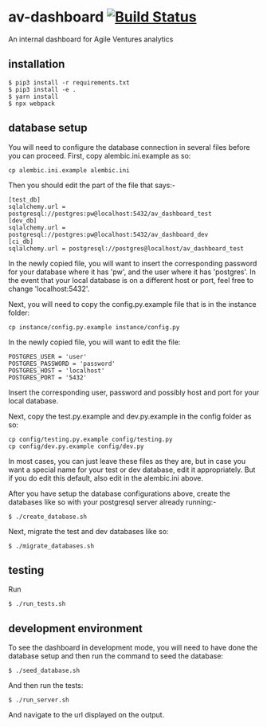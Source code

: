 # av-dashboard    [![Build Status](https://travis-ci.org/AgileVentures/av-dashboard.svg?branch=master)](https://travis-ci.org/AgileVentures/av-dashboard)
An internal dashboard for Agile Ventures analytics

## installation

```
$ pip3 install -r requirements.txt
$ pip3 install -e .
$ yarn install
$ npx webpack
```

## database setup

You will need to configure the database connection in several files before you can proceed.
First, copy alembic.ini.example as so:

```
cp alembic.ini.example alembic.ini
```

Then you should edit the part of the file that says:-

```
[test_db]
sqlalchemy.url = postgresql://postgres:pw@localhost:5432/av_dashboard_test
[dev_db]
sqlalchemy.url = postgresql://postgres:pw@localhost:5432/av_dashboard_dev
[ci_db]
sqlalchemy.url = postgresql://postgres@localhost/av_dashboard_test
```

In the newly copied file, you will want to insert the corresponding password for your database where it has 'pw', and the user where it has 'postgres'.
In the event that your local database is on a different host or port, feel free to change 'localhost:5432'.

Next, you will need to copy the config.py.example file that is in the instance folder:

```
cp instance/config.py.example instance/config.py
```

In the newly copied file, you will want to edit the file:

```
POSTGRES_USER = 'user'
POSTGRES_PASSWORD = 'password'
POSTGRES_HOST = 'localhost'
POSTGRES_PORT = '5432'
```

Insert the corresponding user, password and possibly host and port for your local database.

Next, copy the test.py.example and dev.py.example in the config folder as so:

```
cp config/testing.py.example config/testing.py
cp config/dev.py.example config/dev.py
```

In most cases, you can just leave these files as they are, but in case you want a special name for your test or dev database, edit it appropriately.  But if you do
edit this default, also edit in the alembic.ini above.

After you have setup the database configurations above, create the databases like so with your postgresql server already running:-

```
$ ./create_database.sh
```

Next, migrate the test and dev databases like so:

```
$ ./migrate_databases.sh
```

## testing
Run

```
$ ./run_tests.sh
```
## development environment

To see the dashboard in development mode, you will need to have done the database setup and then run the command to seed the database:

```
$ ./seed_database.sh
```

And then run the tests:

```
$ ./run_server.sh
```

And navigate to the url displayed on the output.
